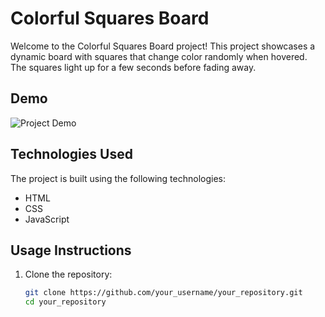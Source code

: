 # Colorful Squares Board

Welcome to the Colorful Squares Board project! This project showcases a dynamic board with squares that change color randomly when hovered. The squares light up for a few seconds before fading away.

## Demo

![Project Demo](link_to_image)

## Technologies Used

The project is built using the following technologies:

- HTML
- CSS
- JavaScript

## Usage Instructions

1. Clone the repository:
   ```bash
   git clone https://github.com/your_username/your_repository.git
   cd your_repository
